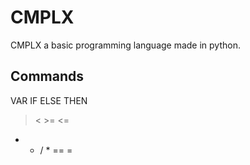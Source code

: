 # CMPLX
CMPLX a basic programming language made in python.

## Commands

VAR
IF ELSE THEN
> < >= <=
+ - / * == =
